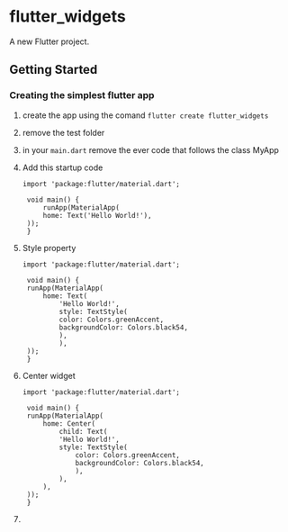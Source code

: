 # flutter_widgets

A new Flutter project.

## Getting Started

### Creating the simplest flutter app
1. create the app using the comand
   ```flutter create flutter_widgets```

2. remove the test folder 
   
3. in your ```main.dart``` remove the ever code that follows the class MyApp
   
4. Add this startup code
   
   ```
   import 'package:flutter/material.dart';

    void main() {
        runApp(MaterialApp(
        home: Text('Hello World!'),
    ));
    }
   ```
5. Style property
   
   ```
   import 'package:flutter/material.dart';

    void main() {
    runApp(MaterialApp(
        home: Text(
            'Hello World!',
            style: TextStyle(
            color: Colors.greenAccent,
            backgroundColor: Colors.black54,
            ),
            ),
    ));
    }

   ```
6. Center widget
   
   ```
   import 'package:flutter/material.dart';

    void main() {
    runApp(MaterialApp(
        home: Center(
            child: Text(
            'Hello World!',
            style: TextStyle(
                color: Colors.greenAccent,
                backgroundColor: Colors.black54,
                ),
            ),
        ),
    ));
    }

   ```
7. 